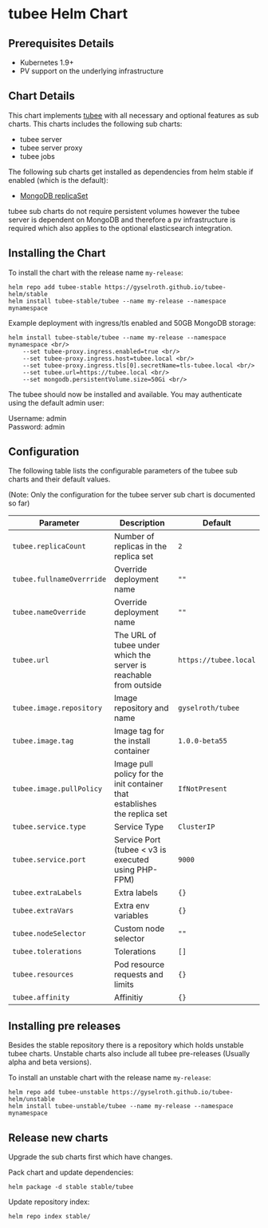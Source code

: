 # tubee Helm Chart

## Prerequisites Details

* Kubernetes 1.9+
* PV support on the underlying infrastructure

## Chart Details

This chart implements [tubee](https://github.com/gyselroth/tubee) with all necessary and optional features as sub charts.
This charts includes the following sub charts:

* tubee server
* tubee server proxy
* tubee jobs

The following sub charts get installed as dependencies from helm stable if enabled (which is the default):

* [MongoDB replicaSet](https://github.com/helm/charts/tree/master/stable/mongodb-replicaset)

tubee sub charts do not require persistent volumes however the tubee server is dependent on MongoDB and therefore a pv infrastructure is required
which also applies to the optional elasticsearch integration.

## Installing the Chart

To install the chart with the release name `my-release`:

```console
helm repo add tubee-stable https://gyselroth.github.io/tubee-helm/stable
helm install tubee-stable/tubee --name my-release --namespace mynamespace
```

Example deployment with ingress/tls enabled and 50GB MongoDB storage:

```console
helm install tubee-stable/tubee --name my-release --namespace mynamespace <br/>
    --set tubee-proxy.ingress.enabled=true <br/>
    --set tubee-proxy.ingress.host=tubee.local <br/>
    --set tubee-proxy.ingress.tls[0].secretName=tls-tubee.local <br/>
    --set tubee.url=https://tubee.local <br/>
    --set mongodb.persistentVolume.size=50Gi <br/>
```

The tubee should now be installed and available. You may authenticate using the default admin user:

Username: admin<br/>
Password: admin<br/>

## Configuration

The following table lists the configurable parameters of the tubee sub charts and their default values.

(Note: Only the configuration for the tubee server sub chart is documented so far)


| Parameter                           | Description                                                               | Default                                             |
| ----------------------------------- | ------------------------------------------------------------------------- | --------------------------------------------------- |
| `tubee.replicaCount`              | Number of replicas in the replica set                                     | `2`                                                 |
| `tubee.fullnameOverrride`         | Override deployment name                                                  | `""`                                                |
| `tubee.nameOverride`              | Override deployment name                                                  | `""`                                                |
| `tubee.url`                       | The URL of tubee under which the server is reachable from outside       | `https://tubee.local`                             |
| `tubee.image.repository`          | Image repository and name                                                 | `gyselroth/tubee`                                 |
| `tubee.image.tag`                 | Image tag for the install container                                       | `1.0.0-beta55`                                             |
| `tubee.image.pullPolicy`          | Image pull policy for the init container that establishes the replica set | `IfNotPresent`                                      |
| `tubee.service.type`              | Service Type                                                              | `ClusterIP`                                         |
| `tubee.service.port`              | Service Port (tubee < v3 is executed using PHP-FPM)                     | `9000`                                              |
| `tubee.extraLabels`               | Extra labels                                                              | `{}`                                                |
| `tubee.extraVars`                 | Extra env variables                                                       | `{}`                                                |
| `tubee.nodeSelector`              | Custom node selector                                                      | `""`                                                |
| `tubee.tolerations`               | Tolerations                                                               | `[]`                                                |
| `tubee.resources`                 | Pod resource requests and limits                                          | `{}`                                                |
| `tubee.affinity`                  | Affinitiy                                                                 | `{}`                                                |


## Installing pre releases

Besides the stable repository there is a repository which holds unstable tubee charts. 
Unstable charts also include all tubee pre-releases (Usually alpha and beta versions).

To install an unstable chart with the release name `my-release`:

```console
helm repo add tubee-unstable https://gyselroth.github.io/tubee-helm/unstable
helm install tubee-unstable/tubee --name my-release --namespace mynamespace
```

## Release new charts

Upgrade the sub charts first which have changes.

Pack chart and update dependencies:
```
helm package -d stable stable/tubee
```

Update repository index:
```
helm repo index stable/
```
